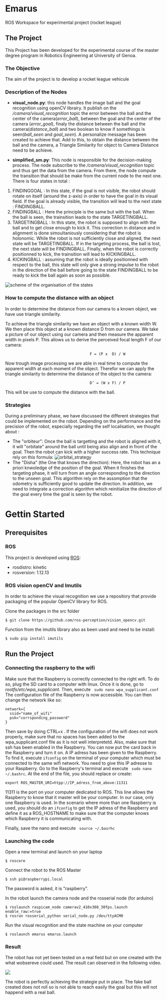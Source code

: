 # Emarus
ROS Workspace for experimental project (rocket league)

## The Project
This Project has been developed for the experimental course of the master degree program in Robotics Engineering at University of Genoa.

### The Objective
The aim of the project is to develop a rocket league vehicule

### Description of the Nodes

* **visual_node.py**: this node handles the image ball and the goal recognition using openCV librairy. It publish on the */camera/visual_recognition* topic the error between the ball and the center of the camera(*error_ball*), between the goal and the center of the camera (*error_goal*), finaly the distance between the ball and the camera(*distance_ball*) and two boolean to know if somethings is seen(*ball_seen* and *goal_seen*). A personalize message has been created to achieve that. Add to this, to obtain the distance between the ball and the camera, a Triangle Similarity for object to Camera Distance need to be achieve.

* **simplified_sm.py**: This node is responsible for the decision-making process. The node subscribe to the */camera/visual_recognition* topic and thus get the data from the camera. From there, the node compute the transition that should be make from the current node to the next one. There is four states in total : 
1. FINDINGGOAL : In this state, if the goal is not visible, the robot should rotate on itself (around the z-axis) in order to have the goal in its visual field. If the goal is already visible, the transition will lead to the next state : FINDINGBALL.
2. FINDINGBALL : Here the principle is the same but with the ball. When the ball is seen, the trainsition leads to the state TARGETINGBALL.
3. TARGETINGBALL : In this state, the robot is supposed to align with the ball and to get close enough to kick it. This correction in distance and in alignment is done simoultaniously considering that the robot is holonomic. While the robot is not sufficiently close and aligned, the next state will be TARGETINGBALL. If in the targeting process, the ball is lost, the next state will be FINDINGBALL. Finally, when the robot is correctly positionned to kick, the trainsition will lead to KICKINGBALL.
4. KICKINGBALL : assuming that the robot is ideally positionned with respect to the ball, this state will only give a strong impulse to the robot in the direction of the ball before going to the state FINDINGBALL to be ready to kick the ball again as soon as possible.

![scheme of the organisation of the states](https://raw.githubusercontent.com/thomasgallo/emarus/thomas/sm_scheme.png)

### How to compute the distance with an object
In order to determine the distance from our camera to a known object, we have use triangle similarity.

To achieve the triangle similarity we have an object with a known width W. We then place this object at a known distance D from our camera. We take a picture of our object using our camera and then measure the apparent width in pixels P. This allows us to derive the perceived focal length F of our camera:

                                          F = (P x  D) / W

Now trough image processing we are able in real time to compute the apparent width at each moment of the object. Therefor we can apply the triangle similarity to determine the distance of the object to the camera:

                                          D’ = (W x F) / P

This will be use to compute the distance with the ball.

### Strategies
During a preliminary phase, we have discussed the different strategies that could be implemented on the robot. Depending on the performance and the precision of the robot, especially regarding the self localisation, we thought about :
- The "orbiteur": Once the ball is targetting and the robot is aligned with it, it will "orbitate" around the ball until being also align and in front of the goal. Then the robot can kick with a higher success rate. This technique rely on this formula:
![orbital_strategy](https://raw.githubusercontent.com/thomasgallo/emarus/thomas/orbital.png)
- The "Disha" (the One that knows the direction): Here, the robot has an a priori knwoledge of the position of the goal. When it finishes the targeting phase, it will turn from an angle corresponding to the direction to the unseen goal. This algorithm rely on the assomption that the odometry is sufficiently good to update the direction. In addition, we need to integrate a correction algorithm which reinitialize the direction of the goal every time the goal is seen by the robot. 

# Gettin Started

## Prerequisites

### ROS
This project is developed using [ROS](http://wiki.ros.org/kinetic/Installation/Ubuntu):
* rosdistro: kinetic
* rosversion: 1.12.13

### ROS vision openCV and Imutils

In order to achieve the visual recognition we use a repository that provide packaging of the popular OpenCV library for ROS.

Clone the packages in the src folder

```
$ git clone https://github.com/ros-perception/vision_opencv.git
```
Function from the imutils library also as been used and need to be install:
```
$ sudo pip install imutils
```

## Run the Project
### Connecting the raspberry to the wifi

Make sure that the Raspberry is correctly connected to the right wifi. To do so, plug the SD card to a computer with linux. Once it is done, go to *rootfs/etc/wpa_supplicant*. Then, execute ``` sudo nano wpa_supplicant.conf``` The configuration file of the Raspberry is now accessible. You can then change the network like so:
```
network={
  ssid="name_of_wifi"
  psk="corrsponding_password"
}
```
Then save by doing CTRL+x .
If the configuration of the wifi does not work properly, make sure that no spaces has been added to the wpa_supplicant.conf file as it is not well interpretetd.
Also, make sure that ssh has been enabled in the Raspberry.
You can now put the card back in the Raspberry and turn it on.
A IP adress has been given to the Raspberry. To find it, execute ```ifconfig``` on the terminal of your computer which must be connected to the same wifi network. You need to give this IP adresse to your Raspberry. Go to the Raspberry's terminal and execute ``` sudo nano ~/.bashrc```. At the end of the file, you should replace or create:
``` 
export ROS_MASTER_URI=htpp://IP_adress_from_above:11311
```
11311 is the port on your computer dedicated to ROS. This line allows the Raspberry to know that it master will be your computer. In our case, only one Raspberry is used. 
In the scenario where more than one Raspberry is used, you should do an ```ifconfig``` to get the IP adress of the Raspberry and define it as a ROS_HOSTNAME to make sure that the computer knows which Raspberry it is communicating with.

Finally, save the nano and execute ``` source ~/.basrhc```

### Launching the code

Open a new terminal and launch on your laptop

```
$ roscore
```


Connect the robot to the ROS Master

```
$ ssh pi@raspberrypi.local 
```
The password is asked, it is "raspberry".

In the robot launch the camera node and the rosserial node (for arduino)

```
$ roslaunch raspicam_node camerav2_410x308_30fps.launch enable_raw:=true
$ rosrun rosserial_python serial_node.py /dev/ttyACM0
```

Run the visual recognition and the state machine on your computer

```
$ roslaunch emarus emarus.launch
```

### Result
The robot has not yet been tested on a real field but on one created with the what wobsereve could used. The result can observed in the following video.

![](20200205_234115.gif)

The robot is perfectly achieving the strategie put in place. The fake ball created does not roll so is not able to reach easily the goal but this will not happend with a real ball.
